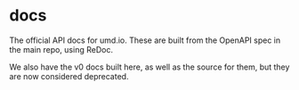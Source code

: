 # docs
The official API docs for umd.io. These are built from the OpenAPI spec in the main repo, using ReDoc.

We also have the v0 docs built here, as well as the source for them, but they are now considered deprecated. 
